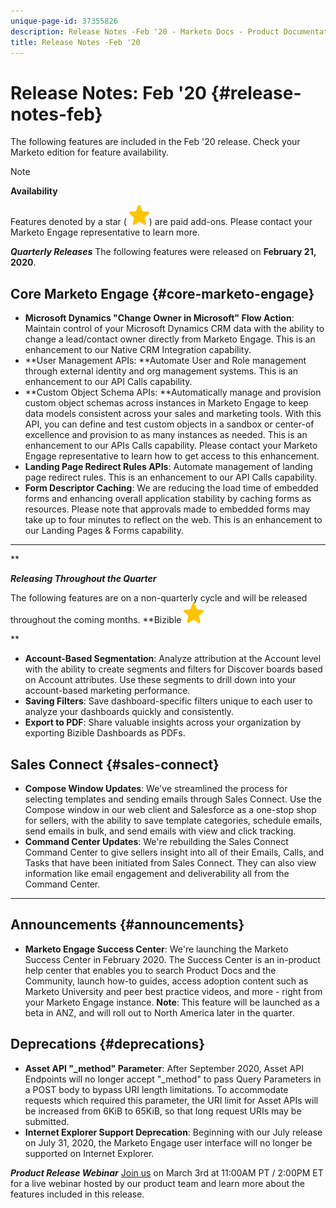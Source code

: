 ```yaml
---
unique-page-id: 37355826
description: Release Notes -Feb '20 - Marketo Docs - Product Documentation
title: Release Notes -Feb '20
---
```


# Release Notes: Feb '20 {#release-notes-feb}

The following features are included in the Feb '20 release. Check your Marketo edition for feature availability.

>[!NOTE]
>
>**Availability**
>
>Features denoted by a star ( ![(star)](assets/star-yellow.svg)) are paid add-ons. Please contact your Marketo Engage representative to learn more.

***Quarterly Releases*** The following features were released on **February 21, 2020**.

## Core Marketo Engage {#core-marketo-engage}

* **Microsoft Dynamics "Change Owner in Microsoft" Flow Action**: Maintain control of your Microsoft Dynamics CRM data with the ability to change a lead/contact owner directly from Marketo Engage. This is an enhancement to our Native CRM Integration capability.
* **User Management APIs: **Automate User and Role management through external identity and org management systems. This is an enhancement to our API Calls capability.
* **Custom Object Schema APIs: **Automatically manage and provision custom object schemas across instances in Marketo Engage to keep data models consistent across your sales and marketing tools. With this API, you can define and test custom objects in a sandbox or center-of excellence and provision to as many instances as needed. This is an enhancement to our APIs Calls capability. Please contact your Marketo Engage representative to learn how to get access to this enhancement.
* **Landing Page Redirect Rules APIs**: Automate management of landing page redirect rules. This is an enhancement to our API Calls capability.
* **Form Descriptor Caching**: We are reducing the load time of embedded forms and enhancing overall application stability by caching forms as resources. Please note that approvals made to embedded forms may take up to four minutes to reflect on the web. This is an enhancement to our Landing Pages & Forms capability.

---

**

***Releasing Throughout the Quarter***

The following features are on a non-quarterly cycle and will be released throughout the coming months.
**Bizible  ![(star)](assets/star-yellow.svg)

**

* **Account-Based Segmentation**: Analyze attribution at the Account level with the ability to create segments and filters for Discover boards based on Account attributes. Use these segments to drill down into your account-based marketing performance.
* **Saving Filters**: Save dashboard-specific filters unique to each user to analyze your dashboards quickly and consistently.
* **Export to PDF**: Share valuable insights across your organization by exporting Bizible Dashboards as PDFs.

## Sales Connect  {#sales-connect}

* **Compose Window Updates**: We've streamlined the process for selecting templates and sending emails through Sales Connect. Use the Compose window in our web client and Salesforce as a one-stop shop for sellers, with the ability to save template categories, schedule emails, send emails in bulk, and send emails with view and click tracking.
* **Command Center Updates**: We're rebuilding the Sales Connect Command Center to give sellers insight into all of their Emails, Calls, and Tasks that have been initiated from Sales Connect. They can also view information like email engagement and deliverability all from the Command Center.

---

## Announcements {#announcements}

* **Marketo Engage Success Center**: We're launching the Marketo Success Center in February 2020. The Success Center is an in-product help center that enables you to search Product Docs and the Community, launch how-to guides, access adoption content such as Marketo University and peer best practice videos, and more - right from your Marketo Engage instance. **Note**: This feature will be launched as a beta in ANZ, and will roll out to North America later in the quarter.

## Deprecations {#deprecations}

* **Asset API "_method" Parameter**: After September 2020, Asset API Endpoints will no longer accept "_method" to pass Query Parameters in a POST body to bypass URI length limitations. To accommodate requests which required this parameter, the URI limit for Asset APIs will be increased from 6KiB to 65KiB, so that long request URIs may be submitted.
* **Internet Explorer Support Deprecation**: Beginning with our July release on July 31, 2020, the Marketo Engage user interface will no longer be supported on Internet Explorer.

***Product Release Webinar*** [Join us](https://engage.marketo.com/Jan_Feb_20_Release_Webinar_Registration.html) on March 3rd at 11:00AM PT / 2:00PM ET for a live webinar hosted by our product team and learn more about the features included in this release.
